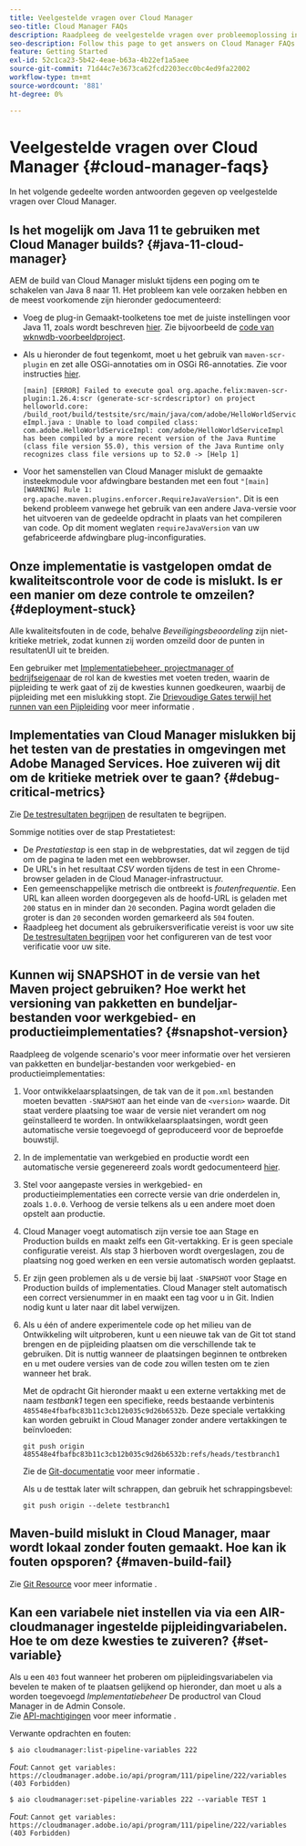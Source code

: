 ```yaml
---
title: Veelgestelde vragen over Cloud Manager
seo-title: Cloud Manager FAQs
description: Raadpleeg de veelgestelde vragen over probleemoplossing in Cloud Manager
seo-description: Follow this page to get answers on Cloud Manager FAQs
feature: Getting Started
exl-id: 52c1ca23-5b42-4eae-b63a-4b22ef1a5aee
source-git-commit: 71d44c7e3673ca62fcd2203ecc0bc4ed9fa22002
workflow-type: tm+mt
source-wordcount: '881'
ht-degree: 0%

---
```


# Veelgestelde vragen over Cloud Manager {#cloud-manager-faqs}

In het volgende gedeelte worden antwoorden gegeven op veelgestelde vragen over Cloud Manager.

## Is het mogelijk om Java 11 te gebruiken met Cloud Manager builds? {#java-11-cloud-manager}

AEM de build van Cloud Manager mislukt tijdens een poging om te schakelen van Java 8 naar 11. Het probleem kan vele oorzaken hebben en de meest voorkomende zijn hieronder gedocumenteerd:

* Voeg de plug-in Gemaakt-toolketens toe met de juiste instellingen voor Java 11, zoals wordt beschreven [hier](https://experienceleague.adobe.com/docs/experience-manager-cloud-manager/using/getting-started/create-application-project/using-the-wizard.html?lang=en#getting-started).  Zie bijvoorbeeld de [code van wknwdb-voorbeeldproject](https://github.com/adobe/aem-guides-wknd/commit/6cb5238cb6b932735dcf91b21b0d835ae3a7fe75).

* Als u hieronder de fout tegenkomt, moet u het gebruik van `maven-scr-plugin` en zet alle OSGi-annotaties om in OSGi R6-annotaties. Zie voor instructies [hier](https://cqdump.wordpress.com/2019/01/03/from-scr-annotations-to-osgi-annotations/).

   `[main] [ERROR] Failed to execute goal org.apache.felix:maven-scr-plugin:1.26.4:scr (generate-scr-scrdescriptor) on project helloworld.core: /build_root/build/testsite/src/main/java/com/adobe/HelloWorldServiceImpl.java : Unable to load compiled class: com.adobe.HelloWorldServiceImpl: com/adobe/HelloWorldServiceImpl has been compiled by a more recent version of the Java Runtime (class file version 55.0), this version of the Java Runtime only recognizes class file versions up to 52.0 -> [Help 1]`

* Voor het samenstellen van Cloud Manager mislukt de gemaakte insteekmodule voor afdwingbare bestanden met een fout `"[main] [WARNING] Rule 1: org.apache.maven.plugins.enforcer.RequireJavaVersion"`. Dit is een bekend probleem vanwege het gebruik van een andere Java-versie voor het uitvoeren van de gedeelde opdracht in plaats van het compileren van code. Op dit moment weglaten `requireJavaVersion` van uw gefabriceerde afdwingbare plug-inconfiguraties.

## Onze implementatie is vastgelopen omdat de kwaliteitscontrole voor de code is mislukt. Is er een manier om deze controle te omzeilen? {#deployment-stuck}

Alle kwaliteitsfouten in de code, behalve *Beveiligingsbeoordeling* zijn niet-kritieke metriek, zodat kunnen zij worden omzeild door de punten in resultatenUI uit te breiden.

Een gebruiker met [Implementatiebeheer, projectmanager of bedrijfseigenaar](https://experienceleague.adobe.com/docs/experience-manager-cloud-manager/using/requirements/setting-up-users-and-roles.html?lang=en#requirements) de rol kan de kwesties met voeten treden, waarin de pijpleiding te werk gaat of zij de kwesties kunnen goedkeuren, waarbij de pijpleiding met een mislukking stopt.  Zie [Drievoudige Gates terwijl het runnen van een Pijpleiding](https://experienceleague.adobe.com/docs/experience-manager-cloud-manager/using/how-to-use/understand-your-test-results.html?lang=en#how-to-use) voor meer informatie .

## Implementaties van Cloud Manager mislukken bij het testen van de prestaties in omgevingen met Adobe Managed Services. Hoe zuiveren wij dit om de kritieke metriek over te gaan? {#debug-critical-metrics}

Zie [De testresultaten begrijpen](https://experienceleague.adobe.com/docs/experience-manager-cloud-manager/using/how-to-use/understand-your-test-results.html?lang=en#how-to-use) de resultaten te begrijpen.

Sommige notities over de stap Prestatietest:

* De *Prestatiestap* is een stap in de webprestaties, dat wil zeggen de tijd om de pagina te laden met een webbrowser.
* De URL&#39;s in het resultaat *CSV* worden tijdens de test in een Chrome-browser geladen in de Cloud Manager-infrastructuur.
* Een gemeenschappelijke metrisch die ontbreekt is *foutenfrequentie*. Een URL kan alleen worden doorgegeven als de hoofd-URL is geladen met `200` status en in minder dan `20` seconden. Pagina wordt geladen die groter is dan `20` seconden worden gemarkeerd als `504` fouten.
* Raadpleeg het document als gebruikersverificatie vereist is voor uw site [De testresultaten begrijpen](understand-your-test-results.md#authenticated-performance-testing) voor het configureren van de test voor verificatie voor uw site.

## Kunnen wij SNAPSHOT in de versie van het Maven project gebruiken? Hoe werkt het versioning van pakketten en bundeljar-bestanden voor werkgebied- en productieimplementaties? {#snapshot-version}

Raadpleeg de volgende scenario&#39;s voor meer informatie over het versieren van pakketten en bundeljar-bestanden voor werkgebied- en productieimplementaties:

1. Voor ontwikkelaarsplaatsingen, de tak van de it `pom.xml` bestanden moeten bevatten `-SNAPSHOT` aan het einde van de `<version>` waarde. Dit staat verdere plaatsing toe waar de versie niet verandert om nog geïnstalleerd te worden. In ontwikkelaarsplaatsingen, wordt geen automatische versie toegevoegd of geproduceerd voor de beproefde bouwstijl.

1. In de implementatie van werkgebied en productie wordt een automatische versie gegenereerd zoals wordt gedocumenteerd [hier](https://experienceleague.adobe.com/docs/experience-manager-cloud-manager/using/managing-code/activating-maven-project.html?lang=en#managing-code).

1. Stel voor aangepaste versies in werkgebied- en productieimplementaties een correcte versie van drie onderdelen in, zoals `1.0.0`. Verhoog de versie telkens als u een andere moet doen opstelt aan productie.

1. Cloud Manager voegt automatisch zijn versie toe aan Stage en Production builds en maakt zelfs een Git-vertakking. Er is geen speciale configuratie vereist. Als stap 3 hierboven wordt overgeslagen, zou de plaatsing nog goed werken en een versie automatisch worden geplaatst.

1. Er zijn geen problemen als u de versie bij laat `-SNAPSHOT` voor Stage en Production builds of implementaties. Cloud Manager stelt automatisch een correct versienummer in en maakt een tag voor u in Git. Indien nodig kunt u later naar dit label verwijzen.

1. Als u één of andere experimentele code op het milieu van de Ontwikkeling wilt uitproberen, kunt u een nieuwe tak van de Git tot stand brengen en de pijpleiding plaatsen om die verschillende tak te gebruiken. Dit is nuttig wanneer de plaatsingen beginnen te ontbreken en u met oudere versies van de code zou willen testen om te zien wanneer het brak.

   Met de opdracht Git hieronder maakt u een externe vertakking met de naam *testbank1* tegen een specifieke, reeds bestaande verbintenis `485548e4fbafbc83b11c3cb12b035c9d26b6532b`.  Deze speciale vertakking kan worden gebruikt in Cloud Manager zonder andere vertakkingen te beïnvloeden:

   `git push origin 485548e4fbafbc83b11c3cb12b035c9d26b6532b:refs/heads/testbranch1`

   Zie de [Git-documentatie](https://git-scm.com/book/en/v2/Git-Internals-Git-References) voor meer informatie .

   Als u de testtak later wilt schrappen, dan gebruik het schrappingsbevel:

   `git push origin --delete testbranch1`

## Maven-build mislukt in Cloud Manager, maar wordt lokaal zonder fouten gemaakt. Hoe kan ik fouten opsporen? {#maven-build-fail}

Zie [Git Resource](https://github.com/cqsupport/cloud-manager/blob/main/cm-build-step-fails.md) voor meer informatie .

## Kan een variabele niet instellen via via een AIR-cloudmanager ingestelde pijpleidingvariabelen. Hoe te om deze kwesties te zuiveren? {#set-variable}

Als u een `403` fout wanneer het proberen om pijpleidingsvariabelen via bevelen te maken of te plaatsen gelijkend op hieronder, dan moet u als a worden toegevoegd *Implementatiebeheer* De productrol van Cloud Manager in de Admin Console.\
Zie [API-machtigingen](https://www.adobe.io/apis/experiencecloud/cloud-manager/docs.html#!AdobeDocs/cloudmanager-api-docs/master/permissions.md) voor meer informatie .

Verwante opdrachten en fouten:

`$ aio cloudmanager:list-pipeline-variables 222`

*Fout*: `Cannot get variables: https://cloudmanager.adobe.io/api/program/111/pipeline/222/variables (403 Forbidden)`

`$ aio cloudmanager:set-pipeline-variables 222 --variable TEST 1`

*Fout*: `Cannot get variables: https://cloudmanager.adobe.io/api/program/111/pipeline/222/variables (403 Forbidden)`

